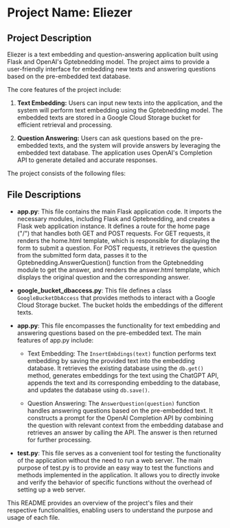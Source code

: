 # Project Name: Eliezer

## Project Description

Eliezer is a text embedding and question-answering application built using Flask and OpenAI's Gptebnedding model. The project aims to provide a user-friendly interface for embedding new texts and answering questions based on the pre-embedded text database.

The core features of the project include:

1. **Text Embedding:** Users can input new texts into the application, and the system will perform text embedding using the Gptebnedding model. The embedded texts are stored in a Google Cloud Storage bucket for efficient retrieval and processing.

2. **Question Answering:** Users can ask questions based on the pre-embedded texts, and the system will provide answers by leveraging the embedded text database. The application uses OpenAI's Completion API to generate detailed and accurate responses.

The project consists of the following files:
## File Descriptions

- **app.py**: This file contains the main Flask application code. It imports the necessary modules, including Flask and Gptebnedding, and creates a Flask web application instance. It defines a route for the home page ("/") that handles both GET and POST requests. For GET requests, it renders the home.html template, which is responsible for displaying the form to submit a question. For POST requests, it retrieves the question from the submitted form data, passes it to the Gptebnedding.AnswerQuestion() function from the Gptebnedding module to get the answer, and renders the answer.html template, which displays the original question and the corresponding answer.

- **google_bucket_dbaccess.py**: This file defines a class `GoogleBucketDbAccess` that provides methods to interact with a Google Cloud Storage bucket. The bucket holds the embeddings of the different texts.

- **app.py**: This file encompasses the functionality for text embedding and answering questions based on the pre-embedded text. The main features of app.py include:

  - Text Embedding: The `InsertEmbdings(text)` function performs text embedding by saving the provided text into the embedding database. It retrieves the existing database using the `db.get()` method, generates embeddings for the text using the ChatGPT API, appends the text and its corresponding embedding to the database, and updates the database using `db.save()`.

  - Question Answering: The `AnswerQuestion(question)` function handles answering questions based on the pre-embedded text. It constructs a prompt for the OpenAI Completion API by combining the question with relevant context from the embedding database and retrieves an answer by calling the API. The answer is then returned for further processing.

- **test.py**: This file serves as a convenient tool for testing the functionality of the application without the need to run a web server. The main purpose of test.py is to provide an easy way to test the functions and methods implemented in the application. It allows you to directly invoke and verify the behavior of specific functions without the overhead of setting up a web server.

This README provides an overview of the project's files and their respective functionalities, enabling users to understand the purpose and usage of each file.
